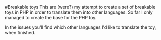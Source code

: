 #Breakable toys
This are (were?) my attempt to create a set of breakable toys in PHP
in order to translate them into other languages.
So far I only managed to create the base for the PHP toy.

In the issues you'll find which other languages I'd like to translate the toy, when finished.